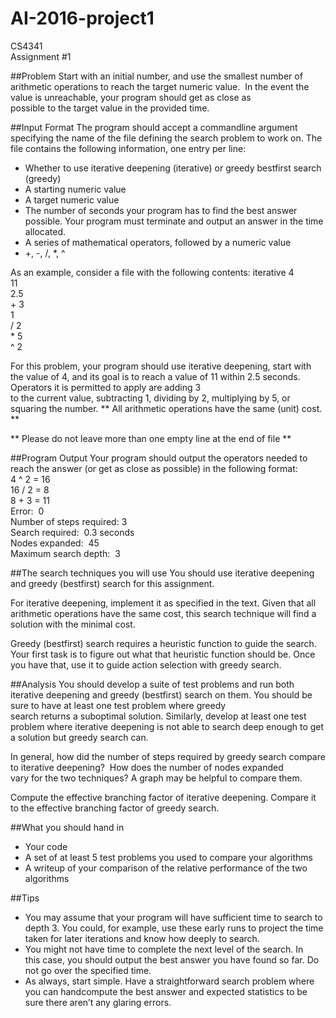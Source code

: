 # AI-2016-project1

CS4341  
Assignment #1  

##Problem
Start with an initial number, and use the smallest number of arithmetic operations to reach the target numeric value.  In the event the value is unreachable, your program should get as close as
possible to the target value in the provided time. 

##Input Format
The program should accept a command­line argument specifying the name of the file defining the search problem to work on. The file contains the following information, one entry per line:

- Whether to use iterative deepening (iterative) or greedy best­first search (greedy)
- A starting numeric value
- A target numeric value
- The number of seconds your program has to find the best answer possible. Your
program must​ terminate and output an answer in the time allocated.
- A series of mathematical operators, followed by a numeric value
- +, -­, /, *, ^

As an example, consider a file with the following contents:
iterative
4  
11  
2.5  
+ 3  
­1  
/ 2  
* 5  
^ 2 

For this problem, your program should use iterative deepening, start with the value of 4, and its goal is to reach a value of 11 within 2.5 seconds. Operators it is permitted to apply are adding 3 to the current value, subtracting 1, dividing by 2, multiplying by 5, or squaring the number.
** All
arithmetic operations have the same (unit) cost. **

** Please do not leave more than one empty line at the end of file **

##Program Output
Your program should output the operators needed to reach the answer (or get as close as
possible) in the following format:
4 ^ 2 = 16  
16 / 2 = 8  
8 + 3 = 11  
Error:  0  
Number of steps required: 3  
Search required:  0.3 seconds  
Nodes expanded:  45  
Maximum search depth:  3  

##The search techniques you will use
You should use iterative deepening and greedy (best­first) search for this assignment.

For iterative deepening, implement it as specified in the text. Given that all arithmetic
operations have the same cost, this search technique will find a solution with the minimal cost.

Greedy (best­first) search requires a heuristic function to guide the search. Your first task is to
figure out what that heuristic function should be. Once you have that, use it to guide action
selection with greedy search.

##Analysis
You should develop a suite of test problems and run both iterative deepening and greedy
(best­first) search on them. You should be sure to have at least one test problem where greedy
search returns a suboptimal solution. Similarly, develop at least one test problem where
iterative deepening is not able to search deep enough to get a solution but greedy search can.

In general, how did the number of steps required by greedy search compare to iterative
deepening?  How does the number of nodes expanded vary for the two techniques? A graph
may be helpful to compare them.

Compute the effective branching factor of iterative deepening. Compare it to the effective
branching factor of greedy search.

##What you should hand in
- Your code
- A set of at least 5 test problems you used to compare your algorithms
- A writeup of your comparison of the relative performance of the two algorithms

##Tips
- You may assume that your program will have sufficient time to search to depth 3. You
could, for example, use these early runs to project the time taken for later iterations and
know how deeply to search.
- You might not have time to complete the next level of the search. In this case, you
should output the best answer you have found so far. Do not go over the specified time.
- As always, start simple. Have a straightforward search problem where you can
hand­compute the best answer and expected statistics to be sure there aren’t any
glaring errors.